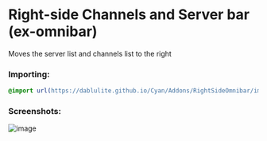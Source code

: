 # Right-side Channels and Server bar (ex-omnibar)
Moves the server list and channels list to the right

### Importing:
```css
@import url(https://dablulite.github.io/Cyan/Addons/RightSideOmnibar/import.css);
```

### Screenshots:
![image](https://github.com/DaBluLite/Cyan/assets/73998678/0cc15158-4af5-4c8e-b1e8-e21f2ed2cc1a)
